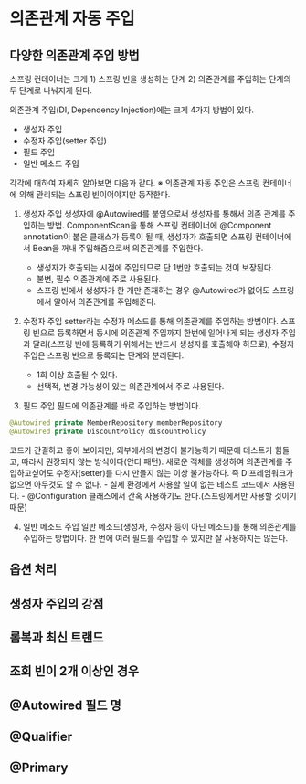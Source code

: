 # 의존관계 자동 주입
## 다양한 의존관계 주입 방법
스프링 컨테이너는 크게 1) 스프링 빈을 생성하는 단계 2) 의존관계를 주입하는 단계의 두 단계로 나눠지게 된다.

의존관계 주입(DI, Dependency Injection)에는 크게 4가지 방법이 있다.
* 생성자 주입
* 수정자 주입(setter 주입)
* 필드 주입
* 일반 메소드 주입

각각에 대하여 자세히 알아보면 다음과 같다.
※ 의존관계 자동 주입은 스프링 컨테이너에 의해 관리되는 스프링 빈이어야지만 동작한다.

1. 생성자 주입
생성자에 @Autowired를 붙임으로써 생성자를 통해서 의존 관계를 주입하는 방법. ComponentScan을 통해 스프링 컨테이너에 @Component annotation이 붙은 클래스가 등록이 될 때, 생성자가 호출되면 스프링 컨테이너에서 Bean을 꺼내 주입해줌으로써 의존관계를 주입한다.
	- 생성자가 호출되는 시점에 주입되므로 단 1번만 호출되는 것이 보장된다.
	- 불변, 필수 의존관계에 주로 사용된다.
	- 스프링 빈에서 생성자가 한 개만 존재하는 경우 @Autowired가 없어도 스프링에서 알아서 의존관계를 주입해준다.

2. 수정자 주입
setter라는 수정자 메소드를 통해 의존관계를 주입하는 방법이다.
스프링 빈으로 등록하면서 동시에 의존관계 주입까지 한번에 일어나게 되는 생성자 주입과 달리(스프링 빈에 등록하기 위해서는 반드시 생성자를 호출해야 하므로), 수정자 주입은 스프링 빈으로 등록되는 단계와 분리된다.
	- 1회 이상 호출될 수 있다.
	- 선택적, 변경 가능성이 있는 의존관계에서 주로 사용된다.

3. 필드 주입
필드에 의존관계를 바로 주입하는 방법이다.
```Java
@Autowired private MemberRepository memberRepository
@Autowired private DiscountPolicy discountPolicy
```
코드가 간결하고 좋아 보이지만, 외부에서의 변경이 불가능하기 때문에 테스트가 힘들고, 따라서 권장되지 않는 방식이다(안티 패턴). 새로운 객체를 생성하여 의존관계를 주입하고싶어도 수정자(setter)를 다시 만들지 않는 이상 불가능하다. 즉 DI프레임워크가 없으면 아무것도 할 수 없다.
	- 실제 환경에서 사용할 일이 없는 테스트 코드에서 사용된다.
	- @Configuration 클래스에서 간혹 사용하기도 한다.(스프링에서만 사용할 것이기 때문)

4. 일반 메소드 주입
일반 메소드(생성자, 수정자 등이 아닌 메소드)를 통해 의존관계를 주입하는 방법이다.
한 번에 여러 필드를 주입할 수 있지만 잘 사용하지는 않는다.

## 옵션 처리


## 생성자 주입의 강점


## 롬복과 최신 트랜드


## 조회 빈이 2개 이상인 경우


## @Autowired 필드 명


## @Qualifier


## @Primary

